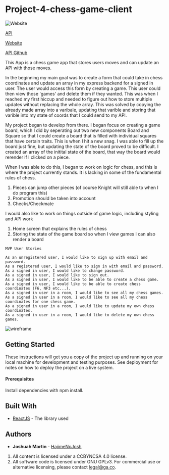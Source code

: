 # Project-4-chess-game-client
![Website](https://i.imgur.com/iTFc4hk.jpg)

[API](https://stark-citadel-18124.herokuapp.com)

[Website]( https://hajimenojosh.github.io/project-4-chess-game-client/)

[API Github](https://github.com/HajimeNoJosh/project-4-chess-game-API)

This App is a chess game app that stores users moves and can update an API with
those moves.

In the beginning my main goal was to create a form that could take in chess
coordinates and update an array in my express backend for a signed in user. The
user would access this form by creating a game. This user could then view those
'games' and delete them if they wanted. This was when I reached my first hiccup
and needed to figure out how to store multiple updates without replacing the
whole array. This was solved by copying the already made array into a varibale,
updating that varible and storing that varible into my state of coords that I
could send to my API.

My project began to develop from there. I began focus on creating a game board,
which I did by seperating out two new components Board and Square so that I could
create a board that is filled with individual squares that have certain traits.
This is when I hit a new snag. I was able to fill up the board just fine, but
updating the state of the board proved to be difficult. I created an array
of the initital state of the board, that way the board would rerender if I clicked
on a piece.

When I was able to do this, I began to work on logic for chess, and this is where
the project currently stands. It is lacking in some of the fundamental rules of chess.
  1. Pieces can jump other pieces (of course Knight will still able to when I do program this)
  2. Promotion should be taken into account
  3. Checks/Checkmate

I would also like to work on things outside of game logic, including styling and API work
  1. Home screen that explains the rules of chess
  2. Storing the state of the game board so when I view games I can also render a board

```
MVP User Stories

As an unregistered user, I would like to sign up with email and password.
As a registered user, I would like to sign in with email and password.
As a signed in user, I would like to change password.
As a signed in user, I would like to sign out.
As a signed in user, I would like to be able to create a chess game.
As a signed in user, I would like to be able to create chess coordinates (F6, NF3 etc...).
As a signed in user in a room, I would like to see all my chess games.
As a signed in user in a room, I would like to see all my chess coordinates for one chess game.
As a signed in user in a room, I would like to update my own chess coordinates.
As a signed in user in a room, I would like to delete my own chess games.
```


![wireframe](https://media.git.generalassemb.ly/user/23013/files/f1336e00-14e4-11ea-9974-e87180472705)

## Getting Started

These instructions will get you a copy of the project up and running on your local machine for development and testing purposes. See deployment for notes on how to deploy the project on a live system.

#### Prerequisites

Install dependencies with npm install.

## Built With

* [ReactJS](https://reactjs.org/) - The library used


## Authors
* **Joshuah Martin** - [HajimeNoJosh](https://github.com/HajimeNoJosh)

1. All content is licensed under a CC­BY­NC­SA 4.0 license.
1. All software code is licensed under GNU GPLv3. For commercial use or
    alternative licensing, please contact legal@ga.co.
